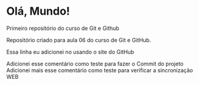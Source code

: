 # Olá, Mundo!
 Primeiro repositório do curso de Git e Github

Repositório criado para aula 06 do curso de Git e GitHub.

Essa linha eu adicionei no usando o site do GitHub

Adicionei esse comentário como teste para fazer o Commit do projeto
Adicionei mais esse comentário como teste para verificar a sincronização WEB
